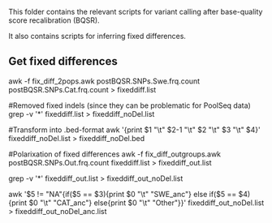 This folder contains the relevant scripts for variant calling after base-quality score recalibration (BQSR).

It also contains scripts for inferring fixed differences.


## Get fixed differences ##
awk -f fix_diff_2pops.awk postBQSR.SNPs.Swe.frq.count postBQSR.SNPs.Cat.frq.count > fixeddiff.list

#Removed fixed indels (since they can be problematic for PoolSeq data)
grep -v '*' fixeddiff.list > fixeddiff_noDel.list

#Transform into .bed-format
awk '{print $1 "\t" $2-1 "\t" $2 "\t" $3 "\t" $4}' fixeddiff_noDel.list > fixeddiff_noDel.bed

#Polarixation of fixed differences
awk -f fix_diff_outgroups.awk postBQSR.SNPs.Out.frq.count fixeddiff.list > fixeddiff_out.list

grep -v '*' fixeddiff_out.list > fixeddiff_out_noDel.list

awk '$5 != "NA"{if($5 == $3){print $0 "\t" "SWE_anc"} else if($5 == $4){print $0 "\t" "CAT_anc"} else{print $0 "\t" "Other"}}' fixeddiff_out_noDel.list > fixeddiff_out_noDel_anc.list

